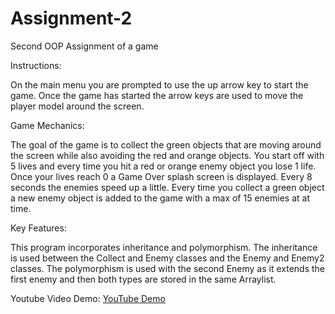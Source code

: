 # Assignment-2
Second OOP Assignment of a game

Instructions:

On the main menu you are prompted to use the up arrow key to start the game. 
Once the game has started the arrow keys are used to move the player model around the screen.

Game Mechanics:

The goal of the game is to collect the green objects that are moving around the screen while also avoiding the red 
and orange objects. You start off with 5 lives and every time you hit a red or orange enemy object you lose 1 life.
Once your lives reach 0 a Game Over splash screen is displayed. Every 8 seconds the enemies speed up a little. Every
time you collect a green object a new enemy object is added to the game with a max of 15 enemies at at time.

Key Features:

This program incorporates inheritance and polymorphism.
The inheritance is used between the Collect and Enemy classes and the Enemy and Enemy2 classes. The polymorphism is 
used with the second Enemy as it extends the first enemy and then both types are stored in the same Arraylist.

Youtube Video Demo:
[YouTube Demo](https://youtu.be/c8vb52Yu45U)
